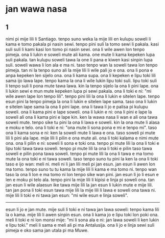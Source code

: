 # jan wawa nasa

## 1

  nimi pi mije lili li Santiago. tenpo suno weka la mije lili en kulupu soweli li kama e tomo pakala pi nasin sewi. tenpo pini suli la tomo sewi li pakala. kasi suli suli li kami kasi lon tomo pi nasin sewi.
  ona li wile awen lon tenpo pimeja. ona li lukin e soweli mute ali kama. one mute li kama kepeken lupa suli pakala. tan kulupu soweli tawa la one li pana e kiwen kasi sinpin lupa suli. soweli wawa li lon ala e ma ni. taso tenpo wan la soweli tawa lon tenpo pimeja. tan ni la tenpo suno ali la mije lili li wile pali jo e ona.
  ona li pona e anpa kepeken len sijelo ona. ona li kama supa. ona li kepeken e lipu toki lili sama ijo lawa lape. tenpo kama la ona li wile lukin lipu toki suli. lipu toki suli li tenpo suli li pona mute tawa lawa.
  kin la tenpo sijelo la ona li pini lape. ona li lukin sewi e mun mute kepeken lupa pi sewi pakala.
  ona li toki e ni: "mi wile awen lape lon tenpo lili". tenpo pini lili la ona li lukin e sitelen lape. tenpo esun pini la tenpo pimeja la ona li lukin e sitelen lape sama. taso ona li lukin e sitelen lape sama la ona li pini lape.
  ona li tawa li jo e palisa pi kulupu soweli. ona li kama pini e lape soweli. ona li lukin e ni: ona li pini e lape la soweli ali ona li kama pini e lape kin. ken la wawa nasa li wan e ali ona tawa soweli mute. tenpo sike tu pini la ona li lawa e soweli. kin la ona mute li alasa e moku e telo. ona li toki e ni: "ona mute li sona pona e mi e tenpo mi". taso ona li kama sona e ni: ken la soweli mute li lawa e ona.
  taso soweli pi mute lili li pini ala lape. mije lili li pilin e ona mute ali. ona li toki kalama e nimi mute ona. ona li pilin e ni: soweli li sona e toki ona. tenpo pi mute lili la ona li toki e lipu toki tawa tawa soweli. tenpo pi mute lili la ona li toki e pilin taso tawa soweli e pilin pona tawa soweli. tenpo pi mute lili la ona li tawa e ma tomo mute la ona toki e ni tawa soweli.
  taso tenpo suno tu pini la ken la ona li toki taso e ijo wan: meli ni. meli ni li jan lili meli pi jan esun. jan esun li awen lon ma tomo. tenpo suno tu tu kama la mije lili li kama e ma tomo ni. tenpo wan taso la ona li lon e ma tomo ni lon tenpo sike wan pini. jan esun li jo li esun e len e moku pi telo ala. tenpo pini la mije lili li kipisi e linja pi soweli ona. tan jan esun li wile alaesun ike tawa mije lili la jan esun li lukin mute e mije lili. tan jan pona li toki esun tawa mije lili la mije lili li lawa e soweli ona tawa ni.
  mije lili li toki e ni tawa jan esun: "mi wile esun e linja soweli".

  ***

  esun li jo e jan mute. mije suli li toki e ni tawa jan lawa soweli: tenpo kama lili la o kama. mije lili li awen sinpin esun. ona li kama jo e lipu toki lon poki ona.
  meli li toki e ni lon monsi mije: "mi li sona ala e ni: jan lawa soweli li ken lukin e lipu toki."
  meli li sama e meli ali pi ma Antalusija. ona li jo e linja sewi suli pimeja e oko sama jan utala pi ma Muwe.
